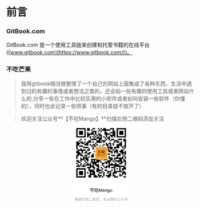 # 前言

### GitBook.com

GitBook.com 是一个使用工具链来创建和托管书籍的在线平台 ([www.gitbook.com](https://www.gitbook.com/))。

### 不吃芒果

> 我用gitbook相当做整理了一个自己的网站上面集成了各种东西，生活中遇到过的有趣的事情或者想法之类的，还会贴一些有趣的使用工具或者网站什么的,分享一些在工作中比较实用的小软件或者如何安装一些软件（你懂的），同时也会记录一些琐事（有的目录就不放开了）

> 欢迎关注公众号**【不吃Mango】**扫描左侧二维码添加关注



<img src='./logo.jpg' alt='不吃Mango' style='width: 150px;  position: absolute; left: 50%;  margin-left: -75px;'   title='不吃Mango'>

